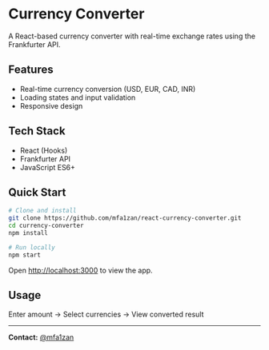 # Currency Converter

A React-based currency converter with real-time exchange rates using the Frankfurter API.

## Features

- Real-time currency conversion (USD, EUR, CAD, INR)
- Loading states and input validation
- Responsive design

## Tech Stack

- React (Hooks)
- Frankfurter API
- JavaScript ES6+

## Quick Start

```bash
# Clone and install
git clone https://github.com/mfa1zan/react-currency-converter.git
cd currency-converter
npm install

# Run locally
npm start
```

Open [http://localhost:3000](http://localhost:3000) to view the app.

## Usage

Enter amount → Select currencies → View converted result

---

**Contact:** [@mfa1zan](https://github.com/mfa1zan)
